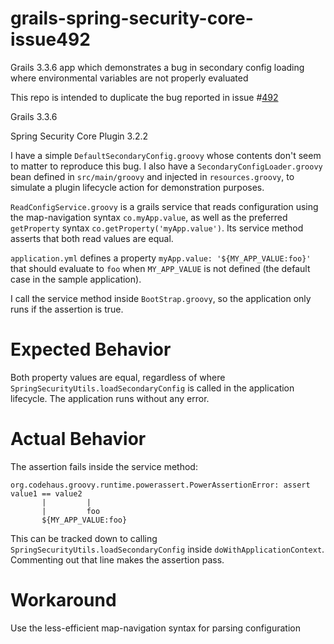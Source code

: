 # grails-spring-security-core-issue492
Grails 3.3.6 app which demonstrates a bug in secondary config loading where environmental variables are not properly evaluated

This repo is intended to duplicate the bug reported in issue #[492](https://github.com/grails-plugins/grails-spring-security-core/issues/492)

Grails 3.3.6

Spring Security Core Plugin 3.2.2

I have a simple `DefaultSecondaryConfig.groovy` whose contents don't seem to matter to reproduce this bug. I also have a `SecondaryConfigLoader.groovy` bean defined in `src/main/groovy` and injected in `resources.groovy`, to simulate a plugin lifecycle action for demonstration purposes.

`ReadConfigService.groovy` is a grails service that reads configuration using the map-navigation syntax `co.myApp.value`, as well as the preferred `getProperty` syntax `co.getProperty('myApp.value')`. Its service method asserts that both read values are equal. 

`application.yml` defines a property `myApp.value: '${MY_APP_VALUE:foo}'` that should evaluate to `foo` when `MY_APP_VALUE` is not defined (the default case in the sample application).

I call the service method inside `BootStrap.groovy`, so the application only runs if the assertion is true.

Expected Behavior
===
Both property values are equal, regardless of where `SpringSecurityUtils.loadSecondaryConfig` is called in the application lifecycle. The application runs without any error.

Actual Behavior
===
The assertion fails inside the service method:
```
org.codehaus.groovy.runtime.powerassert.PowerAssertionError: assert value1 == value2
       |         |
       |         foo
       ${MY_APP_VALUE:foo}
```

This can be tracked down to calling `SpringSecurityUtils.loadSecondaryConfig` inside `doWithApplicationContext`. Commenting out that line makes the assertion pass.

Workaround
===
Use the less-efficient map-navigation syntax for parsing configuration